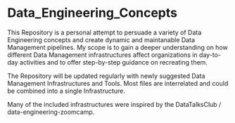 # Data_Engineering_Concepts
This Repository is a personal attempt to persuade a variety of Data Engineering concepts and create dynamic and maintanable Data Management pipelines. My scope is to gain a deeper understanding on how different Data Management infrastructures affect organizations in day-to-day activities and to offer step-by-step guidance on recreating them.

The Repository will be updated regularly with newly suggested Data Management Infrastructures and Tools. Most files are interrelated and could be combined into a single Infrastructure.

Many of the included infrastructures were inspired by the DataTalksClub / data-engineering-zoomcamp.


